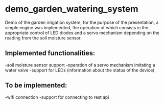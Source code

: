 # demo_garden_watering_system

Demo of the garden irrigation system, for the purpose of the presentation, a simple engine was implemented, 
the operation of which consists in the appropriate control of LED diodes 
and a servo mechanism depending on the reading from the soil moisture sensor.

## Implemented functionalities:
-soil moisture sensor support
-operation of a servo mechanism imitating a water valve
-support for LEDs (information about the status of the device)

## To be implemented:
-wifi connection
-support for connecting to rest api
